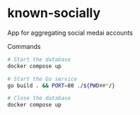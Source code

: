 # known-socially

App for aggregating social medai accounts

Commands

```bash
# Start the database
docker compose up

# Start the Go service
go build . && PORT=80 ./${PWD##*/}

# Close the database
docker compose up
```
